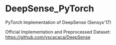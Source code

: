 # DeepSense_PyTorch
PyTorch Implementation of DeepSense (Sensys'17)


Official Implementation and Preprocessed Dataset: https://github.com/yscacaca/DeepSense
